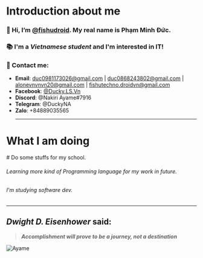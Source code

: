 <h1>Introduction about me</h1>

 ### :wave: Hi, I’m [@fishudroid](https://github.com/fishudroid). My real name is **Phạm Minh Đức**. 

 ### :books: I'm a _Vietnamese student_ and I'm interested in **IT**! 

 ### :postbox: Contact me: 

 - **Email**: duc0981173026@gmail.com | duc0868243802@gmail.com | alonevnvnvn20@gmail.com | fishutechno.droidvn@gmail.com
 - **Facebook**: [@Ducky.LS.Vn](https://www.facebook.com/Ducky.LS.Vn) 
 - **Discord**: @Nakiri Ayame#7916 
 - **Telegram**: @DuckyNA
 - **Zalo**: +84889035565 <hr>
 
 <h1>What I am doing</h1>
  # Do some stuffs for my school.
  
  ###### Learning more kind of Programming language for my work in future.
 
  ###### I'm studying software dev.
 
 <hr>

 ## _**Dwight D. Eisenhower**_ said: 

 > _**Accomplishment will prove to be a journey, not a destination**_
 
 ![Ayame](/ayame-nakiri-ayame.gif)
